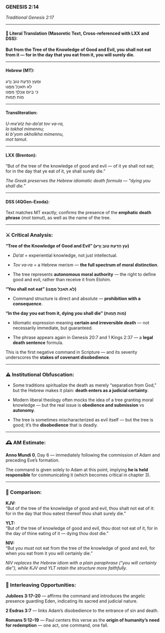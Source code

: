 ### **GENESIS 2:14**

_Traditional Genesis 2:17_

---

#### 📜 Literal Translation (Masoretic Text, Cross-referenced with LXX and DSS):

**But from the Tree of the Knowledge of Good and Evil, you shall not eat from it — for in the day that you eat from it, you will surely die.**

---

#### Hebrew (MT):

וּמֵעֵץ הַדַּעַת טוֹב וָרָע  
לֹא תֹאכַל מִמֶּנּוּ  
כִּי בְּיוֹם אֲכָלְךָ מִמֶּנּוּ  
מוֹת תָּמוּת

---

#### Transliteration:

_U-me’etz ha-da’at tov va-ra,  
lo tokhal mimennu;  
ki b’yom akholkha mimennu,  
mot tamut._

---

#### LXX (Brenton):

“But of the tree of the knowledge of good and evil — of it ye shall not eat; for in the day that ye eat of it, ye shall surely die.”

_The Greek preserves the Hebrew idiomatic death formula — “dying you shall die.”_

---

#### DSS (4QGen-Exoda):

Text matches MT exactly; confirms the presence of the **emphatic death phrase** (_mot tamut_), as well as the name of the tree.

---

### ⚔️ Critical Analysis:

**“Tree of the Knowledge of Good and Evil” (עֵץ הַדַּעַת טוֹב וָרָע)**

- _Da’at_ = experiential knowledge, not just intellectual.
    
- _Tov va-ra_ = a Hebrew merism — **the full spectrum of moral distinction**.
    
- The tree represents **autonomous moral authority** — the right to define good and evil, rather than receive it from Elohim.
    

**“You shall not eat” (לֹא תֹאכַל מִמֶּנּוּ)**

- Command structure is direct and absolute — **prohibition with a consequence**.
    

**“In the day you eat from it, dying you shall die” (מוֹת תָּמוּת)**

- Idiomatic expression meaning **certain and irreversible death** — not necessarily immediate, but guaranteed.
    
- The phrase appears again in Genesis 20:7 and 1 Kings 2:37 — a **legal death sentence** formula.
    

This is the first negative command in Scripture — and its severity underscores the **stakes of covenant disobedience**.

---

### ⚠️ Institutional Obfuscation:

- Some traditions spiritualize the death as merely “separation from God,” but the Hebrew makes it plain: **death enters as a judicial certainty**.
    
- Modern liberal theology often mocks the idea of a tree granting moral knowledge — but the real issue is **obedience and submission** vs **autonomy**.
    
- The tree is sometimes mischaracterized as evil itself — but the tree is good; it’s the **disobedience** that is deadly.
    

---

### 🕰️ AM Estimate:

**Anno Mundi 0**, Day 6 — immediately following the commission of Adam and preceding Eve’s formation.

The command is given solely to Adam at this point, implying **he is held responsible** for communicating it (which becomes critical in chapter 3).

---

### 📖 Comparison:

**KJV:**  
“But of the tree of the knowledge of good and evil, thou shalt not eat of it: for in the day that thou eatest thereof thou shalt surely die.”

**YLT:**  
“But of the tree of knowledge of good and evil, thou dost not eat of it, for in the day of thine eating of it — dying thou dost die.”

**NIV:**  
“But you must not eat from the tree of the knowledge of good and evil, for when you eat from it you will certainly die.”

_NIV replaces the Hebrew idiom with a plain paraphrase (“you will certainly die”), while KJV and YLT retain the structure more faithfully._

---

### 🔗 Interleaving Opportunities:

**Jubilees 3:17–20** — affirms the command and introduces the angelic presence guarding Eden, indicating its sacred and judicial nature.

**2 Esdras 3:7** — links Adam’s disobedience to the entrance of sin and death.

**Romans 5:12–19** — Paul centers this verse as the **origin of humanity’s need for redemption** — one act, one command, one fall.